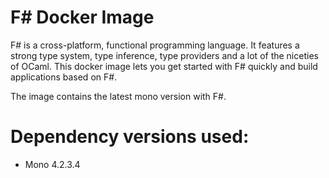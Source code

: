 # F# Docker Image

F# is a cross-platform, functional programming language. It features a strong
type system, type inference, type providers and a lot of the niceties of OCaml.
This docker image lets you get started with F# quickly and build applications
based on F#.

The image contains the latest mono version with F#.

# Dependency versions used:

* Mono 4.2.3.4
